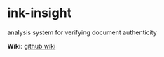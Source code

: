 # ink-insight

analysis system for verifying document authenticity

 **Wiki**: [github wiki](https://github.com/suryavirkapur/ink-insight/wiki)
